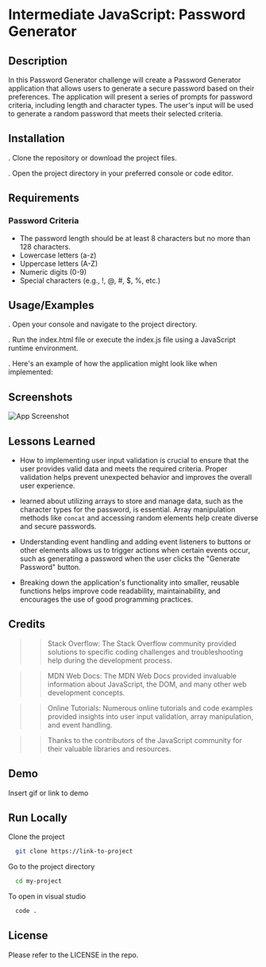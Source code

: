 
# Intermediate JavaScript: Password Generator

## Description

In this Password Generator challenge will  create a Password Generator application that allows users to generate a secure password based on their preferences. The application will present a series of prompts for password criteria, including length and character types. The user's input will be used to generate a random password that meets their selected criteria.

## Installation

. Clone the repository or download the project files.

. Open the project directory in your preferred console or code editor.
    
## Requirements

### Password Criteria

- The password length should be at least 8 characters but no more than 128 characters.
- Lowercase letters (a-z)
- Uppercase letters (A-Z)
- Numeric digits (0-9)
- Special characters (e.g., !, @, #, $, %, etc.)


## Usage/Examples

. Open your console and navigate to the project directory.

. Run the index.html file or execute the index.js file using a JavaScript runtime environment.

. Here's an example of how the application might look like when implemented:
## Screenshots

![App Screenshot](https://via.placeholder.com/468x300?text=App+Screenshot+Here)



## Lessons Learned

- How to implementing user input validation is crucial to ensure that the user provides valid data and meets the required criteria. Proper validation helps prevent unexpected behavior and improves the overall user experience.

- learned about utilizing arrays to store and manage data, such as the character types for the password, is essential. Array manipulation methods like `concat` and accessing random elements help create diverse and secure passwords.

- Understanding event handling and adding event listeners to buttons or other elements allows us to trigger actions when certain events occur, such as generating a password when the user clicks the "Generate Password" button.

- Breaking down the application's functionality into smaller, reusable functions helps improve code readability, maintainability, and encourages the use of good programming practices.



## Credits

>> Stack Overflow: The Stack Overflow community provided solutions to specific coding challenges and troubleshooting help during the development process.

>> MDN Web Docs: The MDN Web Docs provided invaluable information about JavaScript, the DOM, and many other web development concepts.

>> Online Tutorials: Numerous online tutorials and code examples provided insights into user input validation, array manipulation, and event handling.

>>Thanks to the contributors of the JavaScript community for their valuable libraries and resources.



## Demo

Insert gif or link to demo


## Run Locally

Clone the project

```bash
  git clone https://link-to-project
```

Go to the project directory

```bash
  cd my-project
```

To open in visual studio

```bash
  code .
```



## License

Please refer to the LICENSE in the repo.

